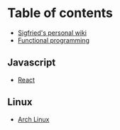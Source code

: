 # Table of contents

* [Sigfried's personal wiki](README.md)
* [Functional programming](functional-programming.md)

## Javascript

* [React](javascript/react.md)

## Linux

* [Arch Linux](linux/arch-linux.md)

